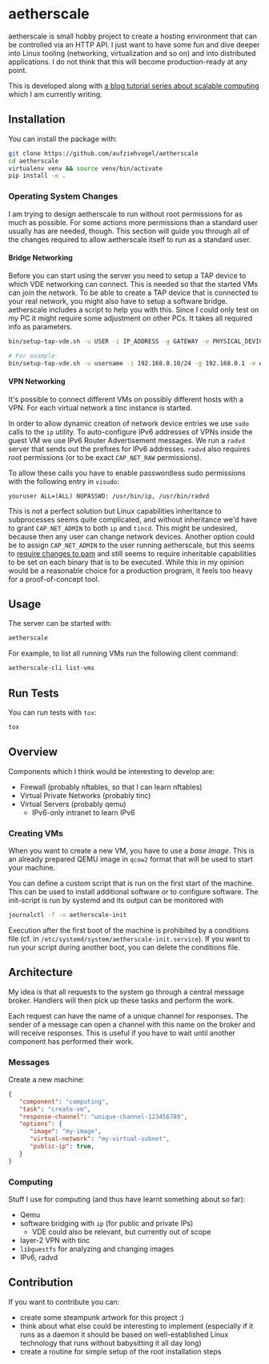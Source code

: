# aetherscale

aetherscale is small hobby project to create a hosting environment that can
be controlled via an HTTP API. I just want to have some fun and
dive deeper into Linux tooling (networking, virtualization and so on) and
into distributed applications. I do not think that this will become
production-ready at any point.

This is developed along with
[a blog tutorial series about scalable computing](https://blog.stefan-koch.name/2020/11/22/programming-cloud-hosting-python-rabbitmq-qemu)
which I am currently writing.

## Installation

You can install the package with:

```bash
git clone https://github.com/aufziehvogel/aetherscale
cd aetherscale
virtualenv venv && source venv/bin/activate
pip install -e .
```

### Operating System Changes

I am trying to design aetherscale to run without root permissions for
as much as possible.
For some actions more permissions than a standard user usually has are
needed, though. This section will guide you through all of the changes
required to allow aetherscale itself to run as a standard user.

#### Bridge Networking

Before you can start using the server you need to setup a TAP device to which
VDE networking can connect. This is needed so that the started VMs can
join the network. To be able to create a TAP device that is connected to your
real network, you might also have to setup a software bridge. aetherscale
includes a script to help you with this. Since I could only test on my PC
it might require some adjustment on other PCs. It takes all required info
as parameters.

```bash
bin/setup-tap-vde.sh -u USER -i IP_ADDRESS -g GATEWAY -e PHYSICAL_DEVICE

# For example
bin/setup-tap-vde.sh -u username -i 192.168.0.10/24 -g 192.168.0.1 -e eth0
```

#### VPN Networking

It's possible to connect different VMs on possibly different hosts with a VPN.
For each virtual network a tinc instance is started.

In order to allow dynamic creation of network device entries we use `sudo`
calls to the `ip` utility. To auto-configure IPv6 addresses of VPNs inside
the guest VM we use IPv6 Router Advertisement messages. We run a `radvd`
server that sends out the prefixes for IPv6 addresses. `radvd` also requires
root permissions (or to be exact `CAP_NET_RAW` permissions).

To allow these calls you have to enable passwordless sudo permissions with
the following entry in `visudo`:

```
youruser ALL=(ALL) NOPASSWD: /usr/bin/ip, /usr/bin/radvd
```

This is not a perfect solution but Linux capabilities inheritance to
subprocesses seems quite complicated, and without inheritance we'd have to grant
`CAP_NET_ADMIN` to both `ip` and `tincd`. This might be undesired, because
then any user can change network devices. Another option could be to
assign `CAP_NET_ADMIN` to the user running aetherscale, but this seems to
[require changes to pam](https://unix.stackexchange.com/questions/454708/how-do-you-add-cap-sys-admin-permissions-to-user-in-centos-7)
and still seems to require inheritable capabilities to be set on each
binary that is to be executed.
While this in my opinion would be a reasonable choice for a production
program, it feels too heavy for a proof-of-concept tool.

## Usage

The server can be started with:

```bash
aetherscale
```

For example, to list all running VMs run the following client command:

```bash
aetherscale-cli list-vms
```

## Run Tests

You can run tests with `tox`:

```bash
tox
```


## Overview

Components which I think would be interesting to develop are:

- Firewall (probably nftables, so that I can learn nftables)
- Virtual Private Networks (probably tinc)
- Virtual Servers (probably qemu)
  - IPv6-only intranet to learn IPv6

### Creating VMs

When you want to create a new VM, you have to use a *base image*. This is an
already prepared QEMU image in `qcow2` format that will be used to start your
machine.

You can define a custom script that is run on the first start of the machine.
This can be used to install additional software or to configure software.
The init-script is run by systemd and its output can be monitored with

```bash
journalctl -f -u aetherscale-init
```

Execution after the first boot of the machine is prohibited by a conditions
file (cf. in `/etc/systemd/system/aetherscale-init.service`). If you
want to run your script during another boot, you can delete the conditions
file.

## Architecture

My idea is that all requests to the system go through a central message
broker. Handlers will then pick up these tasks and perform the work.

Each request can have the name of a unique channel for responses. The sender
of a message can open a channel with this name on the broker and will receive
responses. This is useful if you have to wait until another component has
performed their work.

### Messages

Create a new machine:

```json
{
   "component": "computing",
   "task": "create-vm",
   "response-channel": "unique-channel-123456789",
   "options": {
      "image": "my-image",
      "virtual-network": "my-virtual-subnet",
      "public-ip": true,
   }
}
```

### Computing

Stuff I use for computing (and thus have learnt something about so far):

- Qemu
- software bridging with `ip` (for public and private IPs)
  - VDE could also be relevant, but currently out of scope
- layer-2 VPN with tinc
- `libguestfs` for analyzing and changing images
- IPv6, radvd


## Contribution

If you want to contribute you can:

- create some steampunk artwork for this project :)
- think about what else could be interesting to implement (especially if
  it runs as a daemon it should be based on well-established Linux technology
  that runs without babysitting it all day long)
- create a routine for simple setup of the root installation steps
